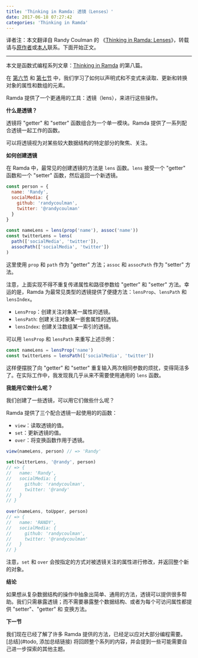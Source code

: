```yaml
---
title: 'Thinking in Ramda: 透镜（Lenses）'
date: 2017-06-18 07:27:42
categories: 'Thinking in Ramda'
---
```


译者注：本文翻译自 Randy Coulman 的 《[Thinking in Ramda: Lenses](http://randycoulman.com/blog/2016/07/12/thinking-in-ramda-lenses/)》，转载请与[原作者](https://github.com/randycoulman)或[本人](https://github.com/adispring)联系。下面开始正文。

---

本文是函数式编程系列文章：[Thinking in Ramda](https://adispring.coding.me/categories/Thinking-in-Ramda/) 的第八篇。

在 [第六节](https://adispring.coding.me/2017/06/16/Thinking-in-Ramda-Immutability-and-Objects/)  和 [第七节](https://adispring.coding.me/2017/06/17/Thinking-in-Ramda-Immutability-and-Arrays/) 中，我们学习了如何以声明式和不变式来读取、更新和转换对象的属性和数组的元素。

Ramda 提供了一个更通用的工具：透镜（lens），来进行这些操作。

**什么是透镜？**

透镜将 "getter" 和 "setter" 函数组合为一个单一模块。Ramda 提供了一系列配合透镜一起工作的函数。

可以将透镜视为对某些较大数据结构的特定部分的聚焦、关注。

**如何创建透镜**

在 Ramda 中，最常见的创建透镜的方法是 `lens` 函数。`lens` 接受一个 "getter" 函数和一个 "setter" 函数，然后返回一个新透镜。

```js
const person = {
  name: 'Randy',
  socialMedia: {
    github: 'randycoulman',
    twitter: '@randycoulman'
  }
}
 
const nameLens = lens(prop('name'), assoc('name'))
const twitterLens = lens(
  path(['socialMedia', 'twitter']),
  assocPath(['socialMedia', 'twitter'])
)
```

这里使用 `prop` 和 `path` 作为 "getter" 方法；`assoc` 和 `assocPath` 作为 "setter" 方法。

注意，上面实现不得不重复传递属性和路径参数给 "getter" 和 "setter" 方法。幸运的是，Ramda 为最常见类型的透镜提供了便捷方法：`lensProp`、`lensPath` 和 `lensIndex`。

* `LensProp`：创建关注对象某一属性的透镜。
* `lensPath`: 创建关注对象某一嵌套属性的透镜。
* `lensIndex`: 创建关注数组某一索引的透镜。

可以用 `lensProp` 和 `lensPath` 来重写上述示例：

```js
const nameLens = lensProp('name')
const twitterLens = lensPath(['socialMedia', 'twitter'])
```

这样便摆脱了向 "getter" 和 "setter" 重复输入两次相同参数的烦扰，变得简洁多了。在实际工作中，我发现我几乎从来不需要使用通用的 `lens` 函数。

**我能用它做什么呢？**

我们创建了一些透镜，可以用它们做些什么呢？

Ramda 提供了三个配合透镜一起使用的的函数：

* `view`：读取透镜的值。
* `set`：更新透镜的值。
* `over`：将变换函数作用于透镜。

```js
view(nameLens, person) // => 'Randy'
 
set(twitterLens, '@randy', person)
// => {
//   name: 'Randy',
//   socialMedia: {
//     github: 'randycoulman',
//     twitter: '@randy'
//   }
// }
 
over(nameLens, toUpper, person)
// => {
//   name: 'RANDY',
//   socialMedia: {
//     github: 'randycoulman',
//     twitter: '@randycoulman'
//   }
// }
```

注意，`set` 和 `over` 会按指定的方式对被透镜关注的属性进行修改，并返回整个新的对象。

**结论**

如果想从复杂数据结构的操作中抽象出简单、通用的方法，透镜可以提供很多帮助。我们只需暴露透镜；而不需要暴露整个数据结构、或者为每个可访问属性都提供 "setter"、"getter" 和 变换方法。

**下一节**

我们现在已经了解了许多 Ramda 提供的方法，已经足以应对大部分编程需要。[总结](#todo, 添加总结链接) 将回顾整个系列的内容，并会提到一些可能需要自己进一步探索的其他主题。
